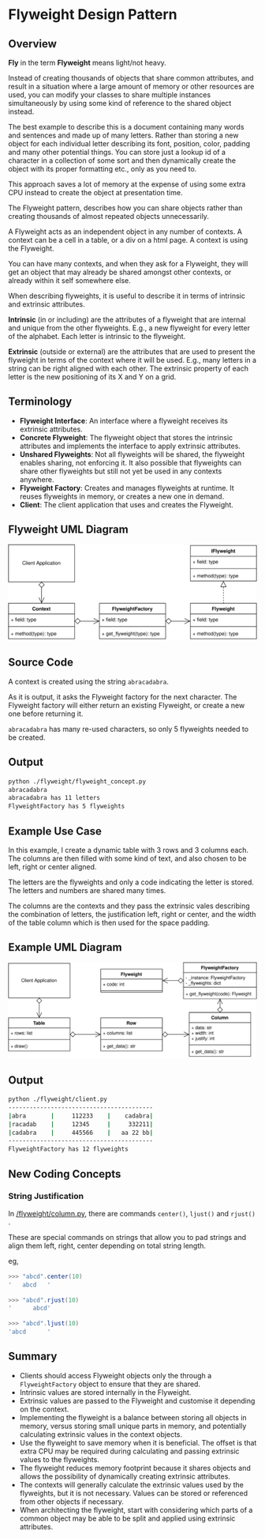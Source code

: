 # Flyweight Design Pattern

## Overview

**Fly** in the term **Flyweight** means light/not heavy. 

Instead of creating thousands of objects that share common attributes, and result in a situation where a large amount of memory or other resources are used, you can modify your classes to share multiple instances simultaneously by using some kind of reference to the shared object instead.

The best example to describe this is a document containing many words and sentences and made up of many letters. Rather than storing a new object for each individual letter describing its font, position, color, padding and many other potential things. You can store just a lookup id of a character in a collection of some sort and then dynamically create the object with its proper formatting etc., only as you need to.

This approach saves a lot of memory at the expense of using some extra CPU instead to create the object at presentation time.

The Flyweight pattern, describes how you can share objects rather than creating thousands of almost repeated objects unnecessarily.

A Flyweight acts as an independent object in any number of contexts. A context can be a cell in a table, or a div on a html page. A context is using the Flyweight.

You can have many contexts, and when they ask for a Flyweight, they will get an object that may already be shared amongst other contexts, or already within it self somewhere else.

When describing flyweights, it is useful to describe it in terms of intrinsic and extrinsic attributes.

**Intrinsic** (in or including) are the attributes of a flyweight that are internal and unique from the other flyweights. E.g., a new flyweight for every letter of the alphabet. Each letter is intrinsic to the flyweight.

**Extrinsic** (outside or external) are the attributes that are used to present the flyweight in terms of the context where it will be used. E.g., many letters in a string can be right aligned with each other. The extrinsic property of each letter is the new positioning of its X and Y on a grid.

## Terminology

* **Flyweight Interface**: An interface where a flyweight receives its extrinsic attributes.
* **Concrete Flyweight**: The flyweight object that stores the intrinsic attributes and implements the interface to apply extrinsic attributes.
* **Unshared Flyweights**: Not all flyweights will be shared, the flyweight enables sharing, not enforcing it. It also possible that flyweights can share other flyweights but still not yet be used in any contexts anywhere.
* **Flyweight Factory**: Creates and manages flyweights at runtime. It reuses flyweights in memory, or creates a new one in demand.
* **Client**: The client application that uses and creates the Flyweight.

## Flyweight UML Diagram

![Flyweight Pattern UML Diagram](/img/flyweight_concept.svg)

## Source Code

A context is created using the string `abracadabra`.

As it is output, it asks the Flyweight factory for the next character. The Flyweight factory will either return an existing Flyweight, or create a new one before returning it.

`abracadabra` has many re-used characters, so only 5 flyweights needed to be created.

## Output

``` bash
python ./flyweight/flyweight_concept.py
abracadabra
abracadabra has 11 letters
FlyweightFactory has 5 flyweights
```

## Example Use Case

In this example, I create a dynamic table with 3 rows and 3 columns each. The columns are then filled with some kind of text, and also chosen to be left, right or center aligned. 

The letters are the flyweights and only a code indicating the letter is stored. The letters and numbers are shared many times.

The columns are the contexts and they pass the extrinsic vales describing the combination of letters, the justification left, right or center, and the width of the table column which is then used for the space padding.

## Example UML Diagram

![Flyweight Pattern Use Case UML Diagram](/img/flyweight_example.svg)

## Output

``` bash
python ./flyweight/client.py    
-----------------------------------------
|abra       |     112233    |    cadabra|
|racadab    |     12345     |     332211|
|cadabra    |     445566    |   aa 22 bb|
-----------------------------------------
FlyweightFactory has 12 flyweights
```

## New Coding Concepts

### String Justification

In [/flyweight/column.py](/flyweight/column.py), there are commands `center()`, `ljust()` and `rjust()` . 

These are special commands on strings that allow you to pad strings and align them left, right, center depending on total string length.

eg, 

``` powershell
>>> "abcd".center(10)
'   abcd   '
```

``` powershell
>>> "abcd".rjust(10)  
'      abcd'
```

``` powershell
>>> "abcd".ljust(10) 
'abcd      '
```

## Summary

* Clients should access Flyweight objects only the through a `FlyweightFactory` object to ensure that they are shared.
* Intrinsic values are stored internally in the Flyweight. 
* Extrinsic values are passed to the Flyweight and customise it depending on the context.
* Implementing the flyweight is a balance between storing all objects in memory, versus storing small unique parts in memory, and potentially calculating extrinsic values in the context objects.
* Use the flyweight to save memory when it is beneficial. The offset is that extra CPU may be required during calculating and passing extrinsic values to the flyweights.
* The flyweight reduces memory footprint because it shares objects and allows the possibility of dynamically creating extrinsic attributes.
* The contexts will generally calculate the extrinsic values used by the flyweights, but it is not necessary. Values can be stored or referenced from other objects if necessary.
* When architecting the flyweight, start with considering which parts of a common object may be able to be split and applied using extrinsic attributes.

